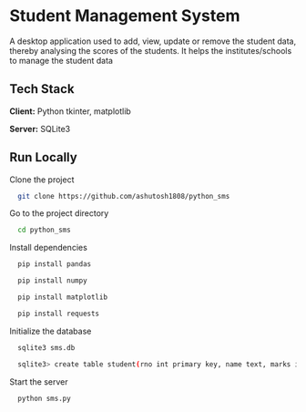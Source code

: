 
# Student Management System

A desktop application used to add, view, update or remove the student data, thereby analysing the scores of the students. It helps the institutes/schools to manage the student data 

## Tech Stack

**Client:** Python tkinter, matplotlib

**Server:** SQLite3


## Run Locally

Clone the project

```bash
  git clone https://github.com/ashutosh1808/python_sms
```

Go to the project directory

```bash
  cd python_sms
```

Install dependencies

```bash
  pip install pandas
```
```bash
  pip install numpy
```
```bash
  pip install matplotlib
```
```bash
  pip install requests
```
Initialize the database

```bash
  sqlite3 sms.db
```
```bash
  sqlite3> create table student(rno int primary key, name text, marks int);
```

Start the server

```bash
  python sms.py
```


